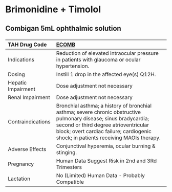 # Brimonidine + Timolol

## Combigan 5mL ophthalmic solution

##### 

| TAH Drug Code      | [ECOMB](https://www.tahsda.org.tw/drugs/hissearch.php?drug_code=ECOMB)                                                                                                                                                                          |
|:-------------------|:------------------------------------------------------------------------------------------------------------------------------------------------------------------------------------------------------------------------------------------------|
| Indications        | Reduction of elevated intraocular pressure in patients with glaucoma or ocular hypertension.                                                                                                                                                    |
| Dosing             | Instill 1 drop in the affected eye(s) Q12H.                                                                                                                                                                                                     |
| Hepatic Impairment | Dose adjustment not necessary                                                                                                                                                                                                                   |
| Renal Impairment   | Dose adjustment not necessary                                                                                                                                                                                                                   |
| Contraindications  | Bronchial asthma; a history of bronchial asthma; severe chronic obstructive pulmonary disease; sinus bradycardia; second or third degree atrioventricular block; overt cardiac failure; cardiogenic shock; in patients receiving MAOIs therapy. |
| Adverse Effects    | Conjunctival hyperemia, ocular burning & stinging.                                                                                                                                                                                              |
| Pregnancy          | Human Data Suggest Risk in 2nd and 3Rd Trimesters                                                                                                                                                                                               |
| Lactation          | No (Limited) Human Data - Probably Compatible                                                                                                                                                                                                   |

